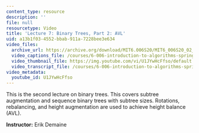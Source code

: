 ```yaml
---
content_type: resource
description: ''
file: null
resourcetype: Video
title: 'Lecture 7: Binary Trees, Part 2: AVL'
uid: a13b1f03-4552-bbab-911a-7228bee3e634
video_files:
  archive_url: https://archive.org/download/MIT6.006S20/MIT6_006S20_02_27_Lecture_7_300k.mp4
  video_captions_file: /courses/6-006-introduction-to-algorithms-spring-2020/f46f688c7331563fb0c98275a7409522_U1JYwHcFfso.vtt
  video_thumbnail_file: https://img.youtube.com/vi/U1JYwHcFfso/default.jpg
  video_transcript_file: /courses/6-006-introduction-to-algorithms-spring-2020/48b4449c39e17e782cc72ca6c6353023_U1JYwHcFfso.pdf
video_metadata:
  youtube_id: U1JYwHcFfso
---
```


This is the second lecture on binary trees. This covers subtree augmentation and sequence binary trees with subtree sizes. Rotations, rebalancing, and height augmentation are used to achieve height balance (AVL).

**Instructor:** Erik Demaine